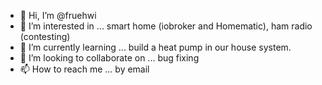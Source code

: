 - 👋 Hi, I’m @fruehwi
- 👀 I’m interested in ... smart home (iobroker and Homematic), ham radio (contesting)
- 🌱 I’m currently learning ... build a heat pump in our house system.
- 💞️ I’m looking to collaborate on ... bug fixing
- 📫 How to reach me ... by email 

<!---
fruehwi/fruehwi is a ✨ special ✨ repository because its `README.md` (this file) appears on your GitHub profile.
You can click the Preview link to take a look at your changes.
--->
